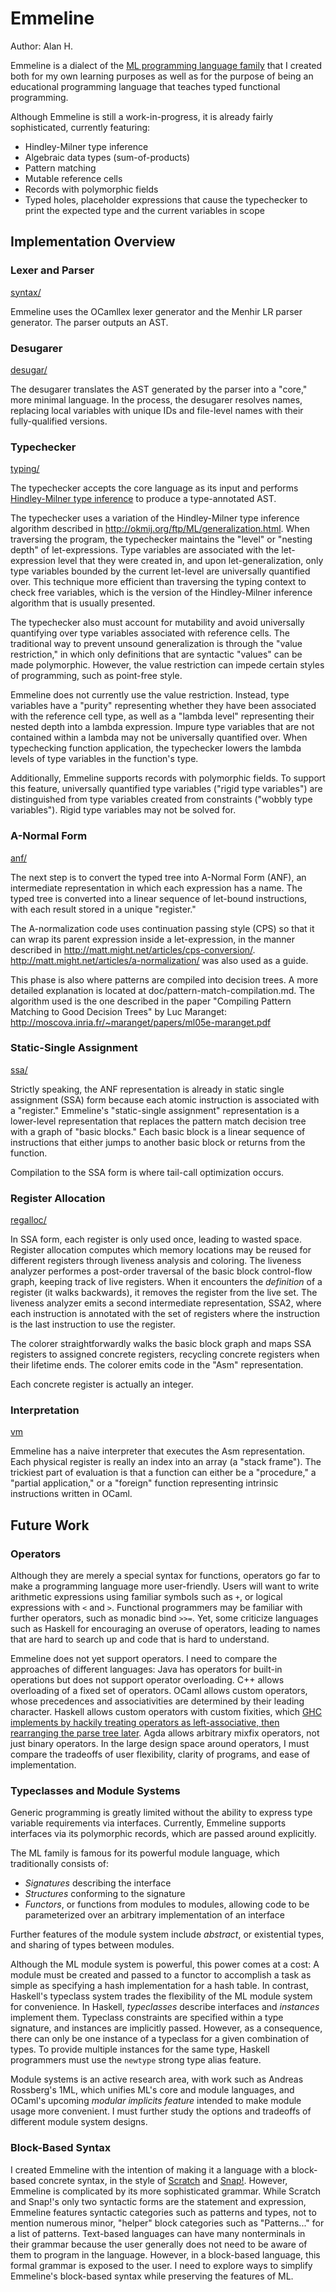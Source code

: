 # Emmeline

Author: Alan H.

Emmeline is a dialect of the [ML programming language family](
https://en.wikipedia.org/wiki/ML_(programming_language)) that I created both for
my own learning purposes as well as for the purpose of being an educational
programming language that teaches typed functional programming.

Although Emmeline is still a work-in-progress, it is already fairly
sophisticated, currently featuring:

- Hindley-Milner type inference
- Algebraic data types (sum-of-products)
- Pattern matching
- Mutable reference cells
- Records with polymorphic fields
- Typed holes, placeholder expressions that cause the typechecker to print the
  expected type and the current variables in scope

## Implementation Overview

### Lexer and Parser

[syntax/](../syntax)

Emmeline uses the OCamllex lexer generator and the Menhir LR parser generator.
The parser outputs an AST.

### Desugarer

[desugar/](../desugar)

The desugarer translates the AST generated by the parser into a "core," more
minimal language. In the process, the desugarer resolves names, replacing local
variables with unique IDs and file-level names with their fully-qualified
versions.

### Typechecker

[typing/](../typing)

The typechecker accepts the core language as its input and performs
[Hindley-Milner type inference](
https://en.wikipedia.org/wiki/Hindley%E2%80%93Milner_type_system) to produce a
type-annotated AST.

The typechecker uses a variation of the Hindley-Milner type inference algorithm
described in http://okmij.org/ftp/ML/generalization.html. When traversing the
program, the typechecker maintains the "level" or "nesting depth" of
let-expressions. Type variables are associated with the let-expression level
that they were created in, and upon let-generalization, only type variables
bounded by the current let-level are universally quantified over. This technique
more efficient than traversing the typing context to check free variables, which
is the version of the Hindley-Milner inference algorithm that is usually
presented.

The typechecker also must account for mutability and avoid universally
quantifying over type variables associated with reference cells. The traditional
way to prevent unsound generalization is through the "value restriction," in
which only definitions that are syntactic "values" can be made polymorphic.
However, the value restriction can impede certain styles of programming, such as
point-free style.

Emmeline does not currently use the value restriction. Instead, type variables
have a "purity" representing whether they have been associated with the
reference cell type, as well as a "lambda level" representing their nested depth
into a lambda expression. Impure type variables that are not contained within a
lambda may not be universally quantified over. When typechecking function
application, the typechecker lowers the lambda levels of type variables in the
function's type.

Additionally, Emmeline supports records with polymorphic fields. To support this
feature, universally quantified type variables ("rigid type variables") are
distinguished from type variables created from constraints ("wobbly type
variables"). Rigid type variables may not be solved for.

### A-Normal Form

[anf/](../anf)

The next step is to convert the typed tree into A-Normal Form (ANF), an
intermediate representation in which each expression has a name. The typed tree
is converted into a linear sequence of let-bound instructions, with each result
stored in a unique "register."

The A-normalization code uses continuation passing style (CPS) so that it can
wrap its parent expression inside a let-expression, in the manner described in
http://matt.might.net/articles/cps-conversion/.
http://matt.might.net/articles/a-normalization/ was also used as a guide.

This phase is also where patterns are compiled into decision trees. A more
detailed explanation is located at doc/pattern-match-compilation.md. The
algorithm used is the one described in the paper "Compiling Pattern Matching to
Good Decision Trees" by Luc Maranget:
http://moscova.inria.fr/~maranget/papers/ml05e-maranget.pdf

### Static-Single Assignment

[ssa/](../ssa)

Strictly speaking, the ANF representation is already in static single assignment
(SSA) form because each atomic instruction is associated with a "register."
Emmeline's "static-single assignment" representation is a lower-level
representation that replaces the pattern match decision tree with a graph of
"basic blocks." Each basic block is a linear sequence of instructions that
either jumps to another basic block or returns from the function.

Compilation to the SSA form is where tail-call optimization occurs.

### Register Allocation

[regalloc/](../regalloc)

In SSA form, each register is only used once, leading to wasted space. Register
allocation computes which memory locations may be reused for different registers
through liveness analysis and coloring. The liveness analyzer performes a
post-order traversal of the basic block control-flow graph, keeping track of
live registers. When it encounters the *definition* of a register
(it walks backwards), it removes the register from the live set. The liveness
analyzer emits a second intermediate representation, SSA2, where each
instruction is annotated with the set of registers where the instruction is the
last instruction to use the register.

The colorer straightforwardly walks the basic block graph and maps SSA registers
to assigned concrete registers, recycling concrete registers when their lifetime
ends. The colorer emits code in the "Asm" representation.

Each concrete register is actually an integer.

### Interpretation

[vm](../vm)

Emmeline has a naive interpreter that executes the Asm representation. Each
physical register is really an index into an array (a "stack frame"). The
trickiest part of evaluation is that a function can either be a "procedure," a
"partial application," or a "foreign" function representing intrinsic
instructions written in OCaml.

## Future Work

### Operators

Although they are merely a special syntax for functions, operators go far to
make a programming language more user-friendly. Users will want to write
arithmetic expressions using familiar symbols such as `+`, or logical
expressions with `<` and `>`. Functional programmers may be familiar with
further operators, such as monadic bind `>>=`. Yet, some criticize languages
such as Haskell for encouraging an overuse of operators, leading to names that
are hard to search up and code that is hard to understand.

Emmeline does not yet support operators. I need to compare the approaches of
different languages: Java has operators for built-in operations but does not
support operator overloading. C++ allows overloading of a fixed set of
operators. OCaml allows custom operators, whose precedences and associativities
are determined by their leading character. Haskell allows custom operators with
custom fixities, which [GHC implements by hackily treating operators as
left-associative, then rearranging the parse tree later](
https://gitlab.haskell.org/ghc/ghc/wikis/commentary/compiler/parser). Agda
allows arbitrary mixfix operators, not just binary operators. In the large
design space around operators, I must compare the tradeoffs of user flexibility,
clarity of programs, and ease of implementation.

### Typeclasses and Module Systems

Generic programming is greatly limited without the ability to express type
variable requirements via interfaces. Currently, Emmeline supports interfaces
via its polymorphic records, which are passed around explicitly.

The ML family is famous for its powerful module language, which traditionally
consists of:

- *Signatures* describing the interface
- *Structures* conforming to the signature
- *Functors*, or functions from modules to modules, allowing code to be
   parameterized over an arbitrary implementation of an interface

Further features of the module system include *abstract*, or existential types,
and sharing of types between modules.

Although the ML module system is powerful, this power comes at a cost: A module
must be created and passed to a functor to accomplish a task as simple as
specifying a hash implementation for a hash table. In contrast, Haskell's
typeclass system trades the flexibility of the ML module system for
convenience. In Haskell, *typeclasses* describe interfaces and *instances*
implement them. Typeclass constraints are specified within a type signature, and
instances are implicitly passed. However, as a consequence, there can only be
one instance of a typeclass for a given combination of types. To provide
multiple instances for the same type, Haskell programmers must use the `newtype`
strong type alias feature.

Module systems is an active research area, with work such as Andreas Rossberg's
1ML, which unifies ML's core and module languages, and OCaml's upcoming *modular
implicits feature* intended to make module usage more convenient. I must further
study the options and tradeoffs of different module system designs.

### Block-Based Syntax

I created Emmeline with the intention of making it a language with a block-based
concrete syntax, in the style of [Scratch](https://scratch.mit.edu) and [Snap!](
https://snap.berkeley.edu). However, Emmeline is complicated by its more
sophisticated grammar. While Scratch and Snap!'s only two syntactic forms are
the statement and expression, Emmeline features syntactic categories such as
patterns and types, not to mention numerous minor, "helper" block categories
such as "Patterns..." for a list of patterns. Text-based languages can have many
nonterminals in their grammar because the user generally does not need to be
aware of them to program in the language. However, in a block-based language,
this formal grammar is exposed to the user. I need to explore ways to simplify
Emmeline's block-based syntax while preserving the features of ML.
